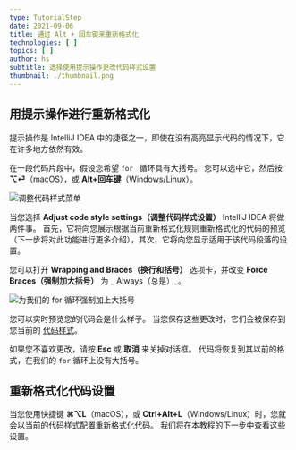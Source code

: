 ```yaml
---
type: TutorialStep
date: 2021-09-06
title: 通过 Alt + 回车键来重新格式化
technologies: [ ]
topics: [ ]
author: hs
subtitle: 选择使用提示操作更改代码样式设置
thumbnail: ./thumbnail.png
---
```


## 用提示操作进行重新格式化

提示操作是 IntelliJ IDEA 中的捷径之一，即使在没有高亮显示代码的情况下，它在许多地方依然有效。

在一段代码片段中，假设您希望 `for ` 循环具有大括号。 您可以选中它，然后按 **⌥⏎**（macOS），或 **Alt+回车键**（Windows/Linux）。

![调整代码样式菜单](adjust-code-style-menu.png)

当您选择 **Adjust code style settings（调整代码样式设置）** IntelliJ IDEA 将做两件事。 首先，它将向您展示根据当前重新格式化规则重新格式化的代码的预览（下一步将对此功能进行更多介绍），其次，它将向您显示适用于该代码段落的设置。

您可以打开 **Wrapping and Braces（换行和括号）** 选项卡，并改变 **Force Braces（强制加大括号）** 为 _ Always（总是）_。

![为我们的 for 循环强制加上大括号](force-braces.png)

您可以实时预览您的代码会是什么样子。 当您保存这些更改时，它们会被保存到您当前的  [代码样式](https://www.jetbrains.com/help/idea/configuring-code-style.html)。

如果您不喜欢更改，请按 **Esc** 或 **取消** 来关掉对话框。 代码将恢复到其以前的格式，在我们的 `for` 循环上没有大括号。

## 重新格式化代码设置
当您使用快捷键  **⌘⌥L**（macOS），或 **Ctrl+Alt+L**（Windows/Linux）时，您就会以当前的代码样式配置重新格式化代码。 我们将在本教程的下一步中查看这些设置。 